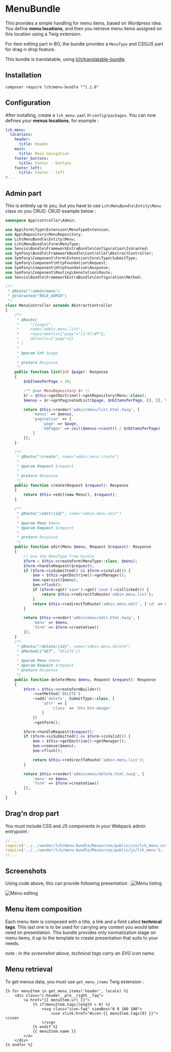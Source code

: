 # MenuBundle

This provides a simple handling for menu items, based on Wordpress idea. 
You define __menu locations__, and then you retrieve menu items assigned on this location using a Twig extension.

For item editing part in BO, the bundle provides a `MenuType` and CSS/JS part for drag-n drop feature.

This bundle is translatable, using [lch/translatable-bundle](https://github.com/compagnie-hyperactive/TranslateBundle). 

## Installation

`composer require lch/menu-bundle "^1.1.8"`

## Configuration

After installing, create a `lch_menu.yaml` in `config/packages`. You can now defines your __menus locations__, for example :

```yaml
lch_menu:
  locations:
    header:
      title: Header
    main:
      title: Main navigation
    footer_buttons:
      title: Footer - buttons
    footer_left:
      title: Footer - left
# ...
```

## Admin part

This is entirely up to you, but you have to use `Lch\MenuBundle\Entity\Menu` class on you CRUD. CRUD example below :

```php
namespace App\Controller\Admin;

use App\Form\Type\Extension\MenuTypeExtension;
use App\Repository\MenuRepository;
use Lch\MenuBundle\Entity\Menu;
use Lch\MenuBundle\Form\MenuType;
use Sensio\Bundle\FrameworkExtraBundle\Configuration\IsGranted;
use Symfony\Bundle\FrameworkBundle\Controller\AbstractController;
use Symfony\Component\Form\Extension\Core\Type\SubmitType;
use Symfony\Component\HttpFoundation\Request;
use Symfony\Component\HttpFoundation\Response;
use Symfony\Component\Routing\Annotation\Route;
use Sensio\Bundle\FrameworkExtraBundle\Configuration\Method;

/**
 * @Route("/admin/menu")
 * @IsGranted("ROLE_ADMIN")
 */
class MenuController extends AbstractController
{
    /**
     * @Route(
     *     "/{page}",
     *     name="admin.menu.list",
     *     requirements={"page"="[1-9]\d*"},
     *     defaults={"page"=1}
     * )
     *
     * @param int $page
     *
     * @return Response
     */
    public function list(int $page): Response
    {
        $nbItemsPerPage = 20;

        /** @var MenuRepository $r */
        $r = $this->getDoctrine()->getRepository(Menu::class);
        $menus = $r->getPaginatedList($page, $nbItemsPerPage, [], [], true);

        return $this->render('admin/menu/list.html.twig', [
            'menus' => $menus,
            'pagination' => [
                'page' => $page,
                'nbPages' => ceil($menus->count() / $nbItemsPerPage)
            ]
        ]);
    }

    /**
     * @Route("/create", name="admin.menu.create")
     *
     * @param Request $request
     *
     * @return Response
     */
    public function create(Request $request): Response
    {
        return $this->edit(new Menu(), $request);
    }

    /**
     * @Route("/edit/{id}", name="admin.menu.edit")
     *
     * @param Menu $menu
     * @param Request $request
     *
     * @return Response
     */
    public function edit(Menu $menu, Request $request): Response
    {
        // Use the MenuType from bundle
        $form = $this->createForm(MenuType::class, $menu);
        $form->handleRequest($request);
        if ($form->isSubmitted() && $form->isValid()) {
            $em = $this->getDoctrine()->getManager();
            $em->persist($menu);
            $em->flush();
            if ($form->get('save')->get('save')->isClicked()) {
                return $this->redirectToRoute('admin.menu.list');
            }
            return $this->redirectToRoute('admin.menu.edit', ['id' => $menu->getId()]);
        }

        return $this->render('admin/menu/edit.html.twig', [
            'menu' => $menu,
            'form' => $form->createView()
        ]);
    }
    /**
     * @Route("/delete/{id}", name="admin.menu.delete")
     * @Method({"GET", "DELETE"})
     *
     * @param Menu $menu
     * @param Request $request
     * @return Response
     */
    public function delete(Menu $menu, Request $request): Response
    {
        $form = $this->createFormBuilder()
            ->setMethod('DELETE')
            ->add('delete', SubmitType::class, [
                'attr' => [
                    'class' => 'btn btn-danger'
                ]
            ])
            ->getForm();

        $form->handleRequest($request);
        if ($form->isSubmitted() && $form->isValid()) {
            $em = $this->getDoctrine()->getManager();
            $em->remove($menu);
            $em->flush();

            return $this->redirectToRoute('admin.menu.list');
        }

        return $this->render('admin/menu/delete.html.twig', [
            'menu' => $menu,
            'form' => $form->createView()
        ]);
    }
}
```

## Drag'n drop part

You must include CSS and JS components in your Webpack admin entrypoint :

```javascript
// ...
require('../../vendor/lch/menu-bundle/Resources/public/css/lch_menu.css');
require('../../vendor/lch/menu-bundle/Resources/public/js/lch_menu');
//...
```
## Screenshots

Using code above, this can provide following presentation :
![Menu listing](https://compagnie-hyperactive.github.io/MenuBundle/images/listing.png)


![Menu editing](https://compagnie-hyperactive.github.io/MenuBundle/images/editing.png)

## Menu item composition

Each menu item is composed with a title, a link and a field called __technical tags__. This last one is to be used
for carrying any context you would latter need on presentation. This bundle provides only normalization stage
on menu items, it up to the template to create presentation that suits to your needs.

_note : in the screenshot above, technical tags carry an SVG icon name._

## Menu retrieval

To get menus data, you must use `get_menu_items` Twig extension : 

```twig
{% for menuItem in get_menu_items('header', locale) %}
    <div class="c-header__pre__right__faq">
        <a href="{{ menuItem.url }}">
            {% if(menuItem.tags|length > 0) %}
                <svg class="icon-faq" viewBox="0 0 100 100">
                    <use xlink:href="#icon-{{ menuItem.tags[0] }}"></use>
                </svg>
            {% endif %}
            {{ menuItem.name }}
        </a>
    </div>
{% endfor %}
```
 

